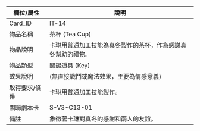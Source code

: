 | 欄位/屬性 | 說明 |
|---|---|
| Card_ID | IT-14 |
| 物品名稱 | 茶杯 (Tea Cup) |
| 物品說明 | 卡琳用普通加工技能為真冬製作的茶杯，作為感謝真冬幫助的禮物。 |
| 物品類型 | 關鍵道具 (Key) |
| 效果說明 | (無直接戰鬥或魔法效果，主要為情感意義) |
| 取得要求/條件 | 卡琳用普通加工技能製作。 |
| 關聯劇本卡 | S-V3-C13-01 |
| 備註 | 象徵著卡琳對真冬的感謝和兩人的友誼。 |
